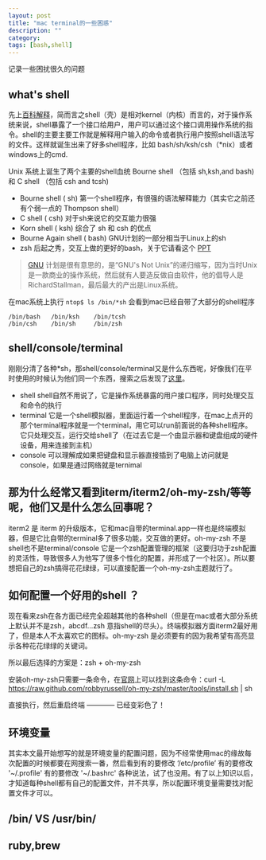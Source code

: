 ```yaml
---
layout: post
title: "mac terminal的一些困惑"
description: ""
category: 
tags: [bash,shell]
---
```


记录一些困扰很久的问题

## what's shell

先上[百科解释](http://baike.baidu.com/subview/849/15831672.htm)，简而言之shell（壳）是相对kernel（内核）而言的，对于操作系统来说，shell暴露了一个接口给用户，用户可以通过这个接口调用操作系统的指令。shell的主要主要工作就是解释用户输入的命令或者执行用户按照shell语法写的文件。这样就诞生出来了好多shell程序，比如 bash/sh/ksh/csh（*nix）或者windows上的cmd.

Unix 系统上诞生了两个主要的shell血统  Bourne shell （包括 sh,ksh,and bash) 和 C shell （包括 csh and tcsh) 

* Bourne shell ( sh) 第一个shell程序，有很强的语法解释能力（其实它之前还有个弱一点的 Thompson shell）
* C shell ( csh) 对于sh来说它的交互能力很强
* Korn shell ( ksh) 综合了 sh 和 csh 的优点
* Bourne Again shell ( bash) GNU计划的一部分相当于Linux上的sh
* zsh 后起之秀，交互上做的更好的bash，关于它请看这个 [PPT](http://www.slideshare.net/jaguardesignstudio/why-zsh-is-cooler-than-your-shell-16194692)

> [GNU](http://baike.baidu.com/view/36272.htm) 计划是很有意思的，是“GNU's Not Unix”的递归缩写，因为当时Unix是一款商业的操作系统，然后就有人要造反做自由软件，他的倡导人是RichardStallman，最后最大的产出是Linux系统。

在mac系统上执行 `ntop$ ls /bin/*sh` 会看到mac已经自带了大部分的shell程序

```
/bin/bash	/bin/ksh	/bin/tcsh
/bin/csh	/bin/sh		/bin/zsh
```

## shell/console/terminal

刚刚分清了各种*sh，那shell/console/terminal又是什么东西呢，好像我们在平时使用的时候认为他们同一个东西，搜索之后发现了[这里](http://superuser.com/questions/144666/what-is-the-difference-between-shell-console-and-terminal)。

* shell shell自然不用说了，它是操作系统暴露的用户接口程序，同时处理交互和命令的执行
* terminal 它是一个shell模拟器，里面运行着一个shell程序，在mac上点开的那个terminal程序就是一个terminal，用它可以run前面说的各种shell程序。它只处理交互，运行交给shell了（在过去它是一个由显示器和键盘组成的硬件设备，用来连接到主机）
* console 可以理解成如果把键盘和显示器直接插到了电脑上访问就是console，如果是通过网络就是ternimal

## 那为什么经常又看到iterm/iterm2/oh-my-zsh/等等呢，他们又是什么怎么回事呢？

iterm2 是 iterm 的升级版本，它和mac自带的terminal.app一样也是终端模拟器，但是它比自带的terminal多了很多功能，交互做的更好。oh-my-zsh 不是shell也不是terminal/console 它是一个zsh配置管理的框架（这要归功于zsh配置的灵活性，导致很多人为他写了很多个性化的配置，并形成了一个社区）。所以要想把自己的zsh搞得花花绿绿，可以直接配置一个oh-my-zsh主题就行了。

## 如何配置一个好用的shell ？

现在看来zsh在各方面已经完全超越其他的各种shell（但是在mac或者大部分系统上默认并不是zsh，abcdf...zsh 意指shell的尽头）。终端模拟器方面iterm2最好用了，但是本人不太喜欢它的图标。oh-my-zsh 是必须要有的因为我希望有高亮显示各种花花绿绿的关键词。

所以最后选择的方案是：zsh + oh-my-zsh

安装oh-my-zsh只需要一条命令，在[官网](http://ohmyz.sh/)上可以找到这条命令：curl -L https://raw.github.com/robbyrussell/oh-my-zsh/master/tools/install.sh | sh

直接执行，然后重启终端 ———— 已经变彩色了！

## 环境变量

其实本文最开始想写的就是环境变量的配置问题，因为不经常使用mac的缘故每次配置的时候都要在网搜索一番，然后看到有的要修改 ‘/etc/profile’ 有的要修改 '~/.profile' 有的要修改 '~/.bashrc'  各种说法，试了也没用。有了以上知识以后，才知道每种shell都有自己的配置文件，并不共享，所以配置环境变量需要找对配置文件才可以。



## /bin/ VS /usr/bin/


## ruby,brew
